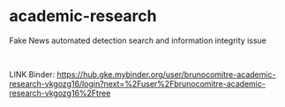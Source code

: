 # academic-research
Fake News automated detection search and information integrity issue

<br />

LINK Binder: https://hub.gke.mybinder.org/user/brunocomitre-academic-research-vkgozg16/login?next=%2Fuser%2Fbrunocomitre-academic-research-vkgozg16%2Ftree
